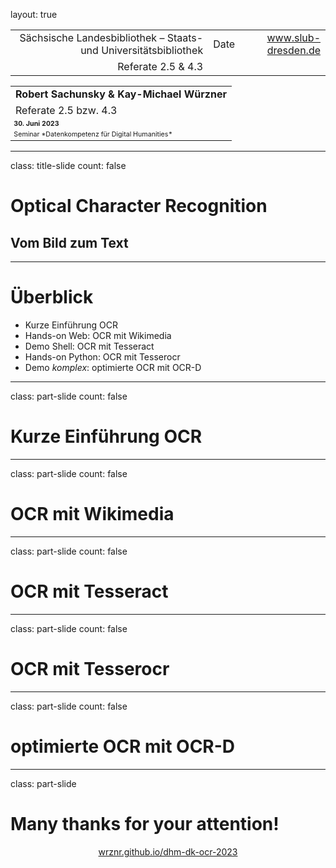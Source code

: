 layout: true
  
<div class="my-header"></div>

<div class="my-footer">
  <table>
    <tr>
      <td style="text-align:right">Sächsische Landesbibliothek – Staats- und Universitätsbibliothek</td>
      <td>Date</td>
      <td style="text-align:right"><a href="https://www.slub-dresden.de/">www.slub-dresden.de</a></td>
    </tr>
    <tr>
      <td style="text-align:right">Referate 2.5 & 4.3</td>
      <td />
    </tr>
  </table>
</div>

<div class="my-title-footer">
  <table>
    <tr>
      <td style="text-align:left"><b>Robert Sachunsky & Kay-Michael Würzner</b></td>
    </tr>
    <tr>
      <td style="text-align:left">Referate 2.5 bzw. 4.3</td>
    </tr>
    <tr>
      <td style="font-size:8pt"><b>30. Juni 2023</b></td>
    </tr>
    <tr>
      <td style="font-size:8pt">Seminar *Datenkompetenz für Digital Humanities*</td>
    </tr>
  </table>
</div>

---

class: title-slide
count: false

# Optical Character Recognition
## Vom Bild zum Text

---

# Überblick

- Kurze Einführung OCR
- Hands-on Web: OCR mit Wikimedia
- Demo Shell: OCR mit Tesseract
- Hands-on Python: OCR mit Tesserocr
- Demo *komplex*: optimierte OCR mit OCR-D

---

class: part-slide
count: false

# Kurze Einführung OCR

---

class: part-slide
count: false

# OCR mit Wikimedia

---

class: part-slide
count: false

# OCR mit Tesseract

---

class: part-slide
count: false

# OCR mit Tesserocr

---

class: part-slide
count: false

# optimierte OCR mit OCR-D

---

class: part-slide

# Many thanks for your attention!

<center>
<a href="https://wrznr.github.io/dhm-dk-ocr-2023/">wrznr.github.io/dhm-dk-ocr-2023</a>
</center>

